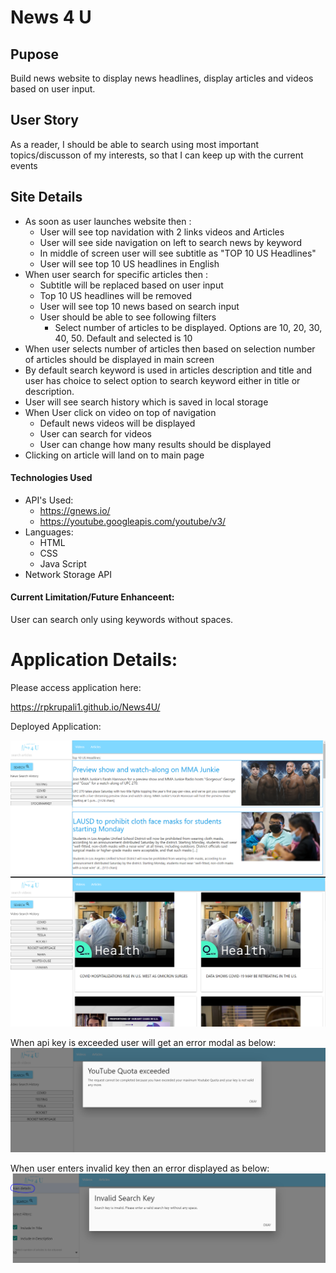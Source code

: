 # News 4 U

## Pupose
Build news website to display news headlines, display articles and videos based on user input.

## User Story
As a reader,
I should be able to search using most important topics/discusson of my interests,
so that I can keep up with the current events

## Site Details
- As soon as user launches website then :
    - User will see top navidation with 2 links videos and Articles
    - User will see side navigation on left to search news by keyword
    - In middle of screen user will see subtitle as "TOP 10 US Headlines"
    - User will see top 10 US headlines in English
- When user search for specific articles then :
    - Subtitle will be replaced based on user input
    - Top 10 US headlines will be removed
    - User will see top 10 news based on search input
    - User should be able to see following filters
        - Select number of articles to be displayed. Options are 10, 20, 30, 40, 50. Default and selected is 10
- When user selects number of articles then based on selection number of articles should be displayed in main screen
- By default search keyword is used in articles description and title and user has choice to select option to search keyword either in title or description. 
- User will see search history which is saved in local storage
- When User click on video on top of navigation
    - Default news videos will be displayed
    - User can search for videos
    - User can change how many results should be displayed
- Clicking on article will land on to main page

#### Technologies Used
- API's Used:
    - https://gnews.io/
    - https://youtube.googleapis.com/youtube/v3/
- Languages:
    - HTML
    - CSS
    - Java Script
- Network Storage API

#### Current Limitation/Future Enhanceent:
User can search only using keywords without spaces.

# Application Details:
Please access application here:

https://rpkrupali1.github.io/News4U/

Deployed Application:

![Deployed Application](./assets/images/DeployedApplication-HomePage.PNG)
![Deployed Application](./assets/images/DeployedApplication-VideoPage.PNG)

When api key is exceeded user will get an error modal as below:
![ErrorModal](./assets/images/ErrorModalWhenApiExceeded.PNG)

When user enters invalid key then an error displayed as below:
![ErrorModal](./assets/images/InvalidSearchKey.PNG)